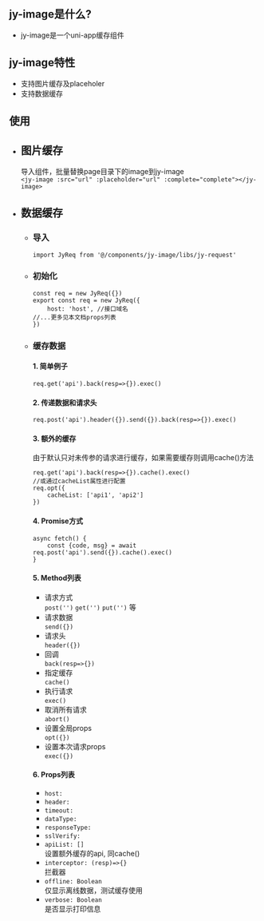 ## jy-image是什么?  
* jy-image是一个uni-app缓存组件

## jy-image特性
* 支持图片缓存及placeholer
* 支持数据缓存

## 使用
- ## 图片缓存
   导入组件，批量替换page目录下的image到jy-image  
   `<jy-image :src="url" :placeholder="url" :complete="complete"></jy-image>`

- ## 数据缓存
  - ### 导入  
     `import JyReq from '@/components/jy-image/libs/jy-request'`
  - ### 初始化    
     ```
     const req = new JyReq({})
     export const req = new JyReq({
         host: 'host', //接口域名
	 //...更多见本文档props列表
     })
     ```
  - ### 缓存数据
     #### 1. 简单例子
     ```
     req.get('api').back(resp=>{}).exec()
     ```
     #### 2. 传递数据和请求头
     ```
     req.post('api').header({}).send({}).back(resp=>{}).exec()
     ```
     #### 3. 额外的缓存  
     由于默认只对未传参的请求进行缓存，如果需要缓存则调用cache()方法
     ```
     req.get('api').back(resp=>{}).cache().exec() 
     //或通过cacheList属性进行配置
     req.opt({
         cacheList: ['api1', 'api2']
     })
     ```
     #### 4. Promise方式
     ```
     async fetch() {
         const {code, msg} = await req.post('api').send({}).cache().exec()
     }
     ```
     #### 5. Method列表
     - 请求方式  
     `post('')` `get('')` `put('')` 等  
     - 请求数据  
     `send({})`
     - 请求头  
     `header({})`
     - 回调  
     `back(resp=>{})`
     - 指定缓存  
     `cache()`
     - 执行请求  
     `exec()`
     - 取消所有请求  
     `abort()`
     - 设置全局props  
     `opt({})`
     - 设置本次请求props  
     `exec({})`  

     #### 6. Props列表
     - `host:`  
     - `header:`  
     - `timeout:`  
     - `dataType:`  
     - `responseType:`  
     - `sslVerify:`  
     - `apiList: []`  
     设置额外缓存的api, 同cache()
     - `interceptor: (resp)=>{}`  
     拦截器
     - `offline: Boolean`  
     仅显示离线数据，测试缓存使用
     - `verbose: Boolean`  
     是否显示打印信息

